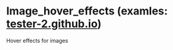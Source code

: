 # Image_hover_effects  (examles: <a href="tester-2.github.io">tester-2.github.io</a>)
Hover effects for images
